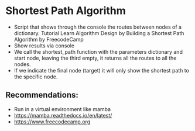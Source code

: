 #  Shortest Path Algorithm

- Script that shows through the console the routes between nodes of a dictionary. Tutorial Learn Algorithm Design by Building a Shortest Path Algorithm by FreecodeCamp
- Show results via console
- We call the shortest_path function with the parameters dictionary and start node, leaving the third empty, it returns all the routes to all the nodes.
- If we indicate the final node (target) it will only show the shortest path to the specific node.
  
## Recommendations:
- Run in a virtual environment like mamba
- https://mamba.readthedocs.io/en/latest/
- https://www.freecodecamp.org 
